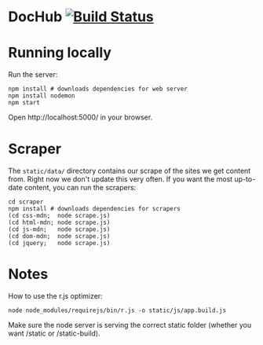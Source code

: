 DocHub [![Build Status](https://travis-ci.org/neiesc/dochub.png?branch=master)](https://travis-ci.org/neiesc/dochub)
=====

# Running locally

Run the server:

    npm install # downloads dependencies for web server
    npm install nodemon
    npm start

Open http://localhost:5000/ in your browser.

# Scraper

The `static/data/` directory contains our scrape of the sites we get content from. Right now we don't update this very often. If you want the most up-to-date content, you can run the scrapers:

    cd scraper
    npm install # downloads dependencies for scrapers
    (cd css-mdn;  node scrape.js)
    (cd html-mdn; node scrape.js)
    (cd js-mdn;   node scrape.js)
    (cd dom-mdn;  node scrape.js)
    (cd jquery;   node scrape.js)

# Notes

How to use the r.js optimizer:

    node node_modules/requirejs/bin/r.js -o static/js/app.build.js

Make sure the node server is serving the correct static folder
(whether you want /static or /static-build).
